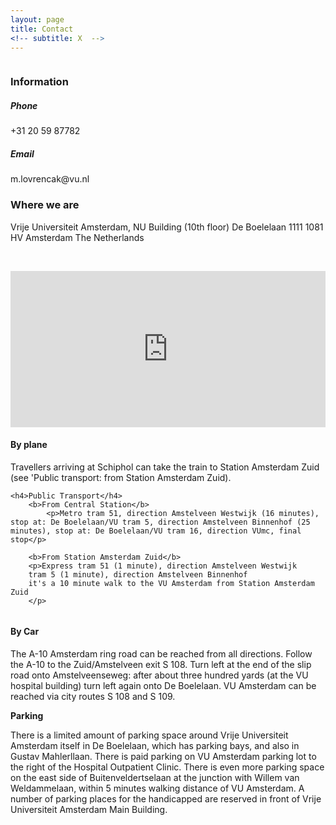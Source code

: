 ```yaml
---
layout: page
title: Contact
<!-- subtitle: X  -->
---
```


<div class="row">
  <div class="column">
      <h3>Information</h3>
      <h5>Phone</h5> +31 20 59 87782
    <h5>Email</h5> m.lovrencak@vu.nl 
  </div>
  <div class="column">
    <h3>Where we are</h3>
    Vrije Universiteit Amsterdam, NU Building (10th floor)
    De Boelelaan 1111
    1081 HV Amsterdam
    The Netherlands
  </div>
</div>


<p>&nbsp;</p>

<iframe src="https://www.google.com/maps/embed?pb=!1m18!1m12!1m3!1d2438.021460253911!2d4.863531216059274!3d52.33375677977936!2m3!1f0!2f0!3f0!3m2!1i1024!2i768!4f13.1!3m3!1m2!1s0x47c60a085c443af1%3A0x2df2d7a997eccd84!2sVU+University+Amsterdam!5e0!3m2!1sit!2snl!4v1462898996957" width="100%" height="250" frameborder="0" style="border:0"></iframe>
<div class="row">
  <div class="column">
    <h4>By plane</h4>
        <p>Travellers arriving at Schiphol can take the train to Station Amsterdam Zuid (see 'Public transport: from Station Amsterdam Zuid).</p>

    <h4>Public Transport</h4>
        <b>From Central Station</b>
            <p>Metro tram 51, direction Amstelveen Westwijk (16 minutes), stop at: De Boelelaan/VU tram 5, direction Amstelveen Binnenhof (25 minutes), stop at: De Boelelaan/VU tram 16, direction VUmc, final stop</p>
            
        <b>From Station Amsterdam Zuid</b>
        <p>Express tram 51 (1 minute), direction Amstelveen Westwijk
        tram 5 (1 minute), direction Amstelveen Binnenhof
        it's a 10 minute walk to the VU Amsterdam from Station Amsterdam Zuid
        </p>
  </div>
   <div class="column">
    <h4>By Car</h4>
    <p>The A-10 Amsterdam ring road can be reached from all directions. Follow the A-10 to the Zuid/Amstelveen exit S 108. Turn left at the end of the slip road onto Amstelveenseweg: after about three hundred yards (at the VU hospital building) turn left again onto De Boelelaan. VU Amsterdam can be reached via city routes S 108 and S 109.</p>
    <b>Parking</b>
    <p>There is a limited amount of parking space around Vrije Universiteit Amsterdam itself in De Boelelaan, which has parking bays, and also in Gustav Mahlerllaan. There is paid parking on VU Amsterdam parking lot to the right of the Hospital Outpatient Clinic. There is even more parking space on the east side of Buitenveldertselaan at the junction with Willem van Weldammelaan, within 5 minutes walking distance of VU Amsterdam. A number of parking places for the handicapped are reserved in front of Vrije Universiteit Amsterdam Main Building.</p>
 </div>
  </div>
